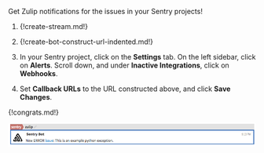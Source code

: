 Get Zulip notifications for the issues in your Sentry projects!

1. {!create-stream.md!}

1. {!create-bot-construct-url-indented.md!}

1. In your Sentry project, click on the **Settings** tab. On the
   left sidebar, click on **Alerts**. Scroll down, and under
   **Inactive Integrations**, click on **Webhooks**.

1. Set **Callback URLs** to the URL constructed above, and click
   **Save Changes**.

{!congrats.md!}

![](/static/images/integrations/sentry/001.png)
